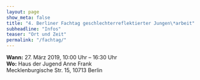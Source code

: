 ```yaml
---
layout: page
show_meta: false
title: "4. Berliner Fachtag geschlechterreflektierter Jungen\*arbeit"
subheadline: "Infos"
teaser: "Ort und Zeit"
permalink: "/fachtag/"
---
```

**Wann:** 27. März 2019, 10:00 Uhr – 16:30 Uhr  
**Wo:** Haus der Jugend Anne Frank  
Mecklenburgische Str. 15, 10713 Berlin
